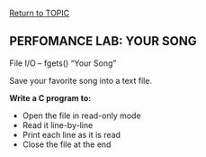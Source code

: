 <a href="https://github.com/CyberTrainingUSAF/05-C-Programming/blob/master/12_IO_part_2/02_related_functions.md" rel="Return to TOPIC"> Return to TOPIC </a>

## PERFOMANCE LAB: YOUR SONG



File I/O – fgets()
“Your Song”

Save your favorite song into a text file.


**Write a C program to:**
* Open the file in read-only mode
* Read it line-by-line
* Print each line as it is read
* Close the file at the end
